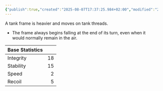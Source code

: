 ```yaml
---
{"publish":true,"created":"2025-08-07T17:37:25.984+02:00","modified":"2025-08-07T18:41:46.834+02:00","cssclasses":""}
---
```


A tank frame is heavier and moves on tank threads.
- The frame always begins falling at the end of its turn, even when it would normally remain in the air.

| Base Statistics |     |
| --------------- | --: |
| Integrity       |  18 |
| Stability       |  15 |
| Speed           |   2 |
| Recoil          |   5 |

